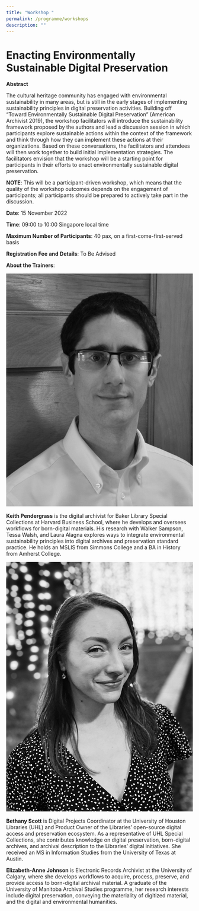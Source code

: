 ```yaml
---
title: "Workshop "
permalink: /programme/workshops
description: ""
---
```

# Enacting Environmentally Sustainable Digital Preservation

**Abstract**

The cultural heritage community has engaged with environmental sustainability in many areas, but is still in the early stages of implementing sustainability principles in digital preservation activities. Building off “Toward Environmentally Sustainable Digital Preservation” (American Archivist 2019), the workshop facilitators will introduce the sustainability framework proposed by the authors and lead a discussion session in which participants explore sustainable actions within the context of the framework and think through how they can implement these actions at their organizations. Based on these conversations, the facilitators and attendees will then work together to build initial implementation strategies. The facilitators envision that the workshop will be a starting point for participants in their efforts to enact environmentally sustainable digital preservation.

**NOTE**: This will be a participant-driven workshop, which means that the quality of the workshop outcomes depends on the engagement of participants; all participants should be prepared to actively take part in the discussion.

**Date**:
15 November 2022

**Time**: 
09:00 to 10:00 Singapore local time 

**Maximum Number of Participants**:
40 pax, on a first-come-first-served basis 

**Registration** **Fee** **and** **Details**: 
To Be Advised 

**About the Trainers**:

![](/images/Picture1_ws.jpg)

**Keith Pendergrass** is the digital archivist for Baker Library Special Collections at Harvard Business School, where he develops and oversees workflows for born-digital materials. His research with Walker Sampson, Tessa Walsh, and Laura Alagna explores ways to integrate environmental sustainability principles into digital archives and preservation standard practice. He holds an MSLIS from Simmons College and a BA in History from Amherst College.

![](/images/D1D92BE9-39C2-466A-886F-7E733E6DBA3B.jpeg)

**Bethany Scott** is Digital Projects Coordinator at the University of Houston Libraries (UHL) and Product Owner of the Libraries’ open-source digital access and preservation ecosystem. As a representative of UHL Special Collections, she contributes knowledge on digital preservation, born-digital archives, and archival description to the Libraries’ digital initiatives. She received an MS in Information Studies from the University of Texas at Austin.


**Elizabeth-Anne Johnson** is Electronic Records Archivist at the University of Calgary, where she develops workflows to acquire, process, preserve, and provide access to born-digital archival material. A graduate of the University of Manitoba Archival Studies programme, her research interests include digital preservation, conveying the materiality of digitized material, and the digital and environmental humanities.